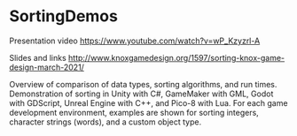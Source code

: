 # SortingDemos

Presentation video
https://www.youtube.com/watch?v=wP_Kzyzrl-A

Slides and links
http://www.knoxgamedesign.org/1597/sorting-knox-game-design-march-2021/

Overview of comparison of data types, sorting algorithms, and run times. Demonstration of sorting in Unity with C#, GameMaker with GML, Godot with GDScript, Unreal Engine with C++, and Pico-8 with Lua. For each game development environment, examples are shown for sorting integers, character strings (words), and a custom object type.
